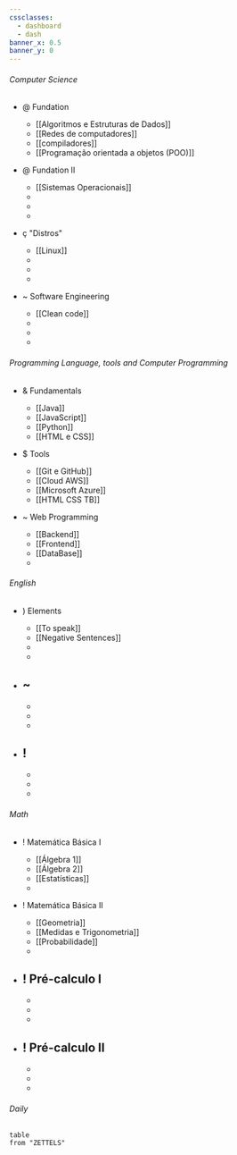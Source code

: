 ```yaml
---
cssclasses:
  - dashboard
  - dash
banner_x: 0.5
banner_y: 0
---
```

###### Computer Science
- @ Fundation
	- [[Algoritmos e Estruturas de Dados]] 
	- [[Redes de computadores]] 
	- [[compiladores]]
	- [[Programação orientada a objetos (POO)]]

- @ Fundation II
	- [[Sistemas Operacionais]]
	- 
	- 
	- 

- ç "Distros"
	- [[Linux]] 
	- 
	- 
	- 

- ~ Software Engineering
	- [[Clean code]]
	- 
	- 
	- 

###### Programming Language, tools and Computer Programming
- & Fundamentals
	- [[Java]]
	- [[JavaScript]]
	- [[Python]]
	- [[HTML e CSS]]

- $ Tools
	- [[Git e GitHub]]
	- [[Cloud AWS]]
	- [[Microsoft Azure]]
	- [[HTML CSS TB]]

- ~ Web Programming
	- [[Backend]]
	- [[Frontend]]
	- [[DataBase]]
	- 

###### English
- )  Elements
	- [[To speak]]
	- [[Negative Sentences]]
	- 
	- 

- ~ 
	- 
	- 
	- 
	- 

- ! 
	- 
	- 
	- 
	- 

###### Math
- !  Matemática Básica I
	- [[Álgebra 1]] 
	- [[Álgebra 2]]
	- [[Estatísticas]]
	- 

- !  Matemática Básica II
	- [[Geometria]]
	- [[Medidas e Trigonometria]]
	- [[Probabilidade]] 
	- 

- ! Pré-calculo I
	- 
	- 
	- 
	- 

- ! Pré-calculo II 
	- 
	- 
	- 
	- 

###### Daily

```dataview
table
from "ZETTELS"
```
